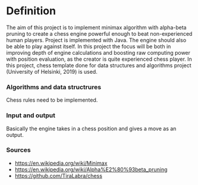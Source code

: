 # Definition

The aim of this project is to implement minimax algorithm with alpha-beta pruning to create a chess engine powerful enough to beat non-experienced human players. Project is implemented with Java. The engine should also be able to play against itself. In this project the focus will be both in improving depth of engine calculations and boosting raw computing power with position evaluation, as the creator is quite experienced chess player. In this project, chess template done for data structures and algorithms project (University of Helsinki, 2019) is used.


### Algorithms and data structrures

Chess rules need to be implemented.

### Input and output

Basically the engine takes in a chess position and gives a move as an output.

### Sources

* https://en.wikipedia.org/wiki/Minimax
* https://en.wikipedia.org/wiki/Alpha%E2%80%93beta_pruning
* https://github.com/TiraLabra/chess
